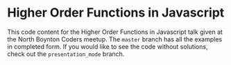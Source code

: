 # Higher Order Functions in Javascript

This code content for the Higher Order Functions in Javascript talk given at the North Boynton Coders
meetup.  The `master` branch has all the examples in completed form. If you would like to see the
code without solutions, check out the `presentation_mode` branch.
